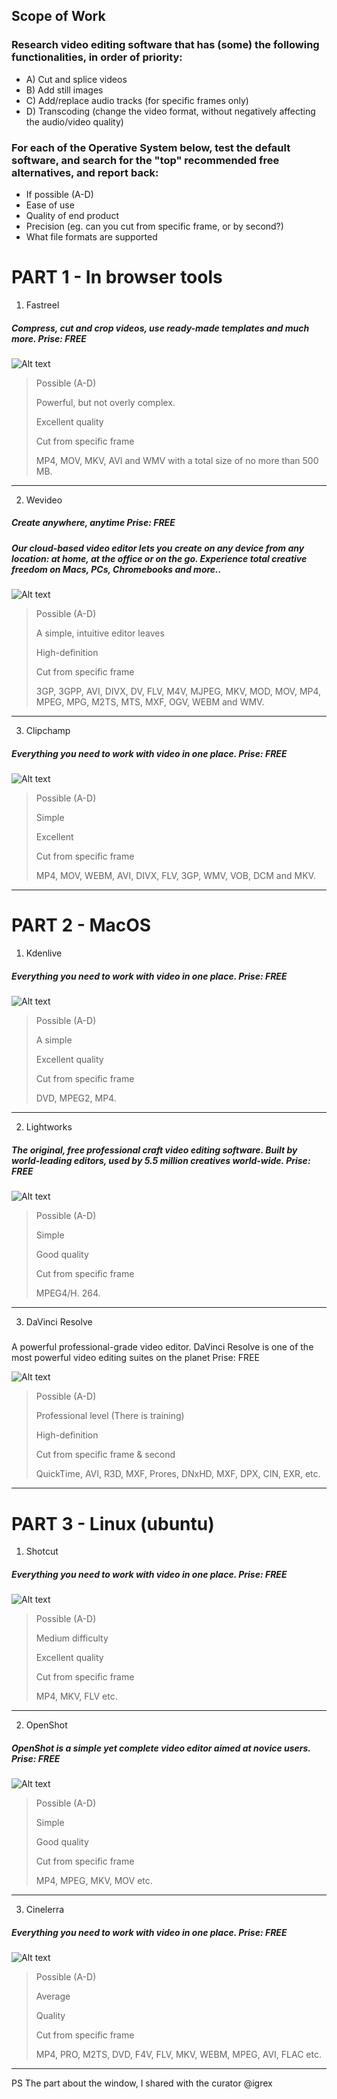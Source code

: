 ## Scope of Work
### Research video editing software that has (some) the following functionalities, in order of priority:

* A) Cut and splice videos
* B) Add still images
* C) Add/replace audio tracks (for specific frames only)
* D) Transcoding (change the video format, without negatively affecting the audio/video quality)

### For each of the Operative System below, test the default software, and search for the "top" recommended free alternatives, and report back:

- If possible (A-D)
- Ease of use
- Quality of end product
- Precision (eg. can you cut from specific frame, or by second?)
- What file formats are supported

# PART 1 - In browser tools

1. Fastreel 

##### Compress, cut and crop videos, use ready-made templates and much more. Prise: FREE

![Alt text](https://new-img.movavi.com/pages/0013/01/39d35e1f5cb4673775a017a7b881cb48c2eaf7f1.webp "Title")

 > Possible (A-D) 
 > 
 > Powerful, but not overly complex.
 > 
 > Excellent quality
 > 
 > Cut from specific frame
 > 
 > MP4, MOV, MKV, AVI and WMV with a total size of no more than 500 MB.
 > 

------------------------------------------------------------------------------------------------------------------------------------------------------------------

2. Wevideo 

##### Create anywhere, anytime Prise: FREE
##### Our cloud-based video editor lets you create on any device from any location: at home, at the office or on the go. Experience total creative freedom on Macs, PCs, Chromebooks and more..

![Alt text](https://d3tvj3lw2y3r4c.cloudfront.net/webpage/prod3/img/new-pages/seo/windows-video-editor/youtube-step2.png "Title")

 > Possible (A-D) 
 > 
 > A simple, intuitive editor leaves
 > 
 > High-definition
 > 
 > Cut from specific frame
 > 
 > 3GP, 3GPP, AVI, DIVX, DV, FLV, M4V, MJPEG, MKV, MOD, MOV, MP4, MPEG, MPG, M2TS, MTS, MXF, OGV, WEBM and WMV.

------------------------------------------------------------------------------------------------------------------------------------------------------------------

3. Clipchamp 

##### Everything you need to work with video in one place. Prise: FREE

![Alt text](https://habrastorage.org/getpro/habr/upload_files/4f4/aeb/5c5/4f4aeb5c546ffe4bfd9b6f4c2b3b0ca0.jpg "Title")

 > Possible (A-D) 
 > 
 > Simple
 > 
 > Excellent
 > 
 > Cut from specific frame
 > 
 > MP4, MOV, WEBM, AVI, DIVX, FLV, 3GP, WMV, VOB, DCM and MKV.

------------------------------------------------------------------------------------------------------------------------------------------------------------------

# PART 2 - MacOS

1. Kdenlive

##### Everything you need to work with video in one place. Prise: FREE

![Alt text](https://upload.wikimedia.org/wikipedia/commons/c/cc/Kdenlive_19.04.2_English.png "Title")

 > Possible (A-D) 
 > 
 > A simple
 > 
 > Excellent quality
 > 
 > Cut from specific frame
 > 
 > DVD, MPEG2, MP4.

------------------------------------------------------------------------------------------------------------------------------------------------------------------

2. Lightworks

##### The original, free professional craft video editing software. Built by world-leading editors, used by 5.5 million creatives world-wide. Prise: FREE

![Alt text](https://images.wondershare.com/filmora/article-images/lightworks.jpg "Title")

 > Possible (A-D) 
 > 
 > Simple
 > 
 > Good quality
 > 
 > Cut from specific frame
 > 
 > MPEG4/H. 264.

------------------------------------------------------------------------------------------------------------------------------------------------------------------

3. DaVinci Resolve


##### 
A powerful professional-grade video editor. DaVinci Resolve is one of the most powerful video editing suites on the planet Prise: FREE

![Alt text](https://images.blackmagicdesign.com/images/products/davinciresolve/edit/hero/hero-still.jpg?_v=1592448885 "Title")

 > Possible (A-D) 
 > 
 > Professional level (There is training)
 > 
 > High-definition 
 > 
 > Cut from specific frame & second
 > 
 > QuickTime, AVI, R3D, MXF, Prores, DNxHD, MXF, DPX, CIN, EXR, etc.

------------------------------------------------------------------------------------------------------------------------------------------------------------------

# PART 3 - Linux (ubuntu) 

1. Shotcut

##### Everything you need to work with video in one place. Prise: FREE

![Alt text](https://www.linux.org.ru/images/19439/original.png "Title")

 > Possible (A-D) 
 > 
 > Medium difficulty
 > 
 > Excellent quality
 > 
 > Cut from specific frame
 > 
 > MP4, MKV, FLV etc.

------------------------------------------------------------------------------------------------------------------------------------------------------------------

2. OpenShot

##### OpenShot is a simple yet complete video editor aimed at novice users. Prise: FREE

![Alt text](https://linuxthebest.net/wp-content/uploads/2018/09/openshot243.jpg "Title")

 > Possible (A-D) 
 > 
 > Simple
 > 
 > Good quality
 > 
 > Cut from specific frame
 > 
 > MP4, MPEG, MKV, MOV etc.

------------------------------------------------------------------------------------------------------------------------------------------------------------------

3. Cinelerra

##### Everything you need to work with video in one place. Prise: FREE

![Alt text](https://i.ytimg.com/vi/YzJ0b9XQR3s/maxresdefault.jpg "Title")

 > Possible (A-D) 
 > 
 > Average
 > 
 > Quality
 > 
 > Cut from specific frame
 > 
 > MP4, PRO, M2TS, DVD, F4V, FLV, MKV, WEBM, MPEG, AVI, FLAC etc.

------------------------------------------------------------------------------------------------------------------------------------------------------------------

PS The part about the window, I shared with the curator @igrex
